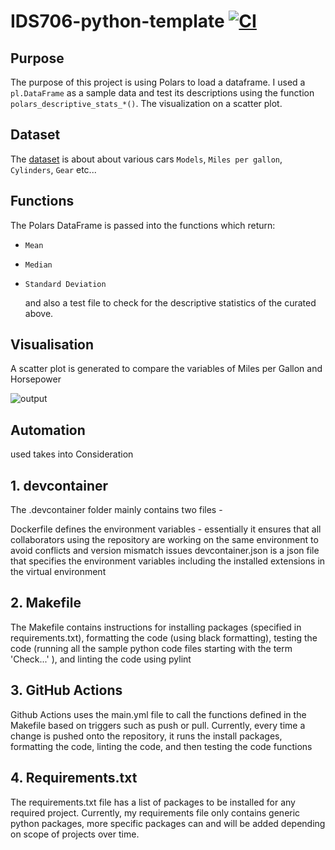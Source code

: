 # IDS706-python-template [![CI](https://github.com/nogibjj/IDS706-python-template/actions/workflows/ci.yml/badge.svg)](https://github.com/nogibjj/IDS706-python-template/actions/workflows/ci.yml)

## Purpose 

The purpose of this project is using Polars to load a dataframe. I used a `pl.DataFrame` as a sample data and test its descriptions using the function `polars_descriptive_stats_*()`. 
The visualization on a scatter plot.

## Dataset 

The [dataset](https://gist.githubusercontent.com/seankross/a412dfbd88b3db70b74b/raw/5f23f993cd87c283ce766e7ac6b329ee7cc2e1d1/mtcars.csv)
 is about about various cars `Models`, `Miles per gallon`, `Cylinders`, `Gear` etc...

 ## Functions

The Polars DataFrame is passed into the functions which return:
 
* `Mean`
* `Median`
* `Standard Deviation`

  and also a test file to check for the descriptive statistics of the curated above.

  
## Visualisation 

A scatter plot is generated to compare the variables of Miles per Gallon and Horsepower

![output](https://github.com/nogibjj/IDS706_mini_project_2/assets/125210401/ce1cb228-d3f5-4888-a51a-845cee91a1b5)

## Automation 

used takes into Consideration

## 1. devcontainer

The .devcontainer folder mainly contains two files -

Dockerfile defines the environment variables - essentially it ensures that all collaborators using the repository are working on the same environment to avoid conflicts and version mismatch issues
devcontainer.json is a json file that specifies the environment variables including the installed extensions in the virtual environment

## 2. Makefile

The Makefile contains instructions for installing packages (specified in requirements.txt), formatting the code (using black formatting), testing the code (running all the sample python code files starting with the term 'Check...' ), and linting the code using pylint


## 3. GitHub Actions
  
Github Actions uses the main.yml file to call the functions defined in the Makefile based on triggers such as push or pull. Currently, every time a change is pushed onto the repository, it runs the install packages, formatting the code, linting the code, and then testing the code functions
  
## 4. Requirements.txt

The requirements.txt file has a list of packages to be installed for any required project. Currently, my requirements file only contains generic python packages, more specific packages can and will be added depending on scope of projects over time.
